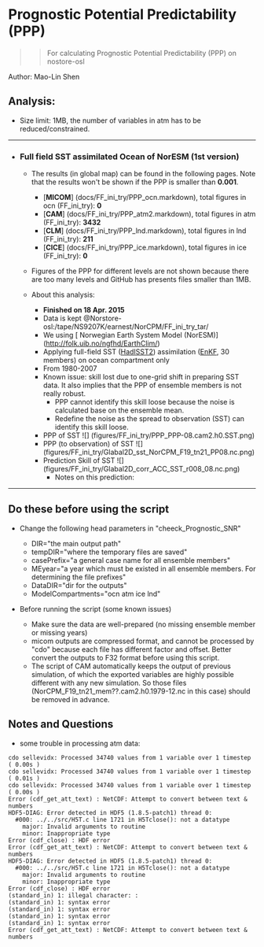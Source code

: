
Prognostic Potential Predictability (PPP)
==========
>> For calculating Prognostic Potential Predictability (PPP) on nostore-osl 

Author: Mao-Lin Shen

## Analysis:
  * Size limit: 1MB, the number of variables in atm has to be reduced/constrained. 

--------------------------------------
* ### Full field SST assimilated Ocean of NorESM (1st version)

  * The results (in global map) can be found in the following pages. Note that the results won't be shown if the PPP is smaller than __0.001__.

    * [__MICOM__] (docs/FF_ini_try/PPP_ocn.markdown), total figures in ocn (FF_ini_try): __0__ 
    * [__CAM__] (docs/FF_ini_try/PPP_atm2.markdown), total figures in atm (FF_ini_try): __3432__ 
    * [__CLM__] (docs/FF_ini_try/PPP_lnd.markdown), total figures in lnd (FF_ini_try): __211__
    * [__CICE__] (docs/FF_ini_try/PPP_ice.markdown), total figures in ice (FF_ini_try): __0__

  * Figures of the PPP for different levels are not shown because there are too many levels and GitHub has presents files smaller than 1MB. 

  * About this analysis:
    * __Finished on 18 Apr. 2015__
    * Data is kept @Norstore-osl:/tape/NS9207K/earnest/NorCPM/FF_ini_try_tar/
    * We using [ Norwegian Earth System Model (NorESM)] (http://folk.uib.no/ngfhd/EarthClim/)
    * Applying full-field SST ([HadISST2](http://www.metoffice.gov.uk/hadobs/hadisst2/)) assimilation ([EnKF](http://enkf.nersc.no/), 30 members) on ocean compartment only
    * From 1980-2007
    * Known issue: skill lost due to one-grid shift in preparing SST data. It also implies that the PPP of ensemble members is not really robust. 
      * PPP cannot identify this skill loose because the noise is calculated base on the ensemble mean. 
      * Redefine the noise as the spread to observation (SST) can identify this skill loose. 
     * PPP of SST ![] (figures/FF_ini_try/PPP_PPP-08.cam2.h0.SST.png)
     * PPP (to observation) of SST ![] (figures/FF_ini_try/Glabal2D_sst_NorCPM_F19_tn21_PP08.nc.png)
     * Prediction Skill of SST ![] (figures/FF_ini_try/Glabal2D_corr_ACC_SST_r008_08.nc.png)
       * Notes on this prediction:

------------------
## Do these before using the script ##

* Change the following head parameters in "cheeck_Prognostic_SNR"
  * DIR="the main output path"
  * tempDIR="where the temporary files are saved"
  * casePrefix="a general case name for all ensemble members" 
  * MEyear="a year which must be existed in all ensemble members. For determining the file prefixes" 
  * DataDIR="dir for the outputs"
  * ModelCompartments="ocn atm ice lnd"

* Before running the script (some known issues)
  * Make sure the data are well-prepared (no missing ensemble member or missing years)
  * micom outputs are compressed format, and cannot be processed by "cdo" because each file has different factor and offset. Better convert the outputs to F32 format before using this script.
  * The script of CAM automatically keeps the output of previous simulation, of which the exported variables are highly possible different with any new simulation. So those files (NorCPM_F19_tn21_mem??.cam2.h0.1979-12.nc in this case) should be removed in advance.   


## Notes and Questions
* some trouble in processing atm data:

```
cdo sellevidx: Processed 34740 values from 1 variable over 1 timestep ( 0.00s )
cdo sellevidx: Processed 34740 values from 1 variable over 1 timestep ( 0.01s )
cdo sellevidx: Processed 34740 values from 1 variable over 1 timestep ( 0.00s )
Error (cdf_get_att_text) : NetCDF: Attempt to convert between text & numbers
HDF5-DIAG: Error detected in HDF5 (1.8.5-patch1) thread 0:
  #000: ../../src/H5T.c line 1721 in H5Tclose(): not a datatype
    major: Invalid arguments to routine
    minor: Inappropriate type
Error (cdf_close) : HDF error
Error (cdf_get_att_text) : NetCDF: Attempt to convert between text & numbers
HDF5-DIAG: Error detected in HDF5 (1.8.5-patch1) thread 0:
  #000: ../../src/H5T.c line 1721 in H5Tclose(): not a datatype
    major: Invalid arguments to routine
    minor: Inappropriate type
Error (cdf_close) : HDF error
(standard_in) 1: illegal character: :
(standard_in) 1: syntax error
(standard_in) 1: syntax error
(standard_in) 1: syntax error
(standard_in) 1: syntax error
Error (cdf_get_att_text) : NetCDF: Attempt to convert between text & numbers


```

